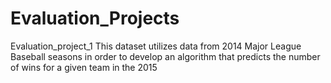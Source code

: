 # Evaluation_Projects
Evaluation_project_1
This dataset utilizes data from 2014 Major League Baseball seasons in order to develop an algorithm that predicts the number of wins for a given team in the 2015
